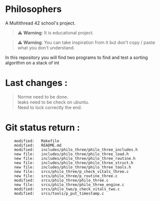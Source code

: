 # Philosophers
A Multithread 42 school's project. 

> :warning: **Warning**: It is educational project.

> :warning: **Warning**: You can take inspiration from it but don't copy / paste what you don't understand.

In this repository you will find two programs to find and test a sorting algorithm on a stack of int

# Last changes :
> Norme need to be done.  
> leaks need to be check on ubuntu.  
> Need to lock correctly the end.  

# Git status return :

        modified:   Makefile
        modified:   README.md
        modified:   includes/philo_three/philo_three_includes.h
        new file:   includes/philo_three/philo_three_load.h
        new file:   includes/philo_three/philo_three_routine.h
        new file:   includes/philo_three/philo_three_struct.h
        new file:   includes/philo_three/philo_three_tools.h
        new file:   srcs/philo_three/p_check_vitals_three.c
        new file:   srcs/philo_three/p_routine_three.c
        modified:   srcs/philo_three/philo_three.c
        new file:   srcs/philo_three/philo_three_engine.c
        modified:   srcs/philo_two/p_check_vitals_two.c
        modified:   srcs/tools/p_put_timestamp.c
